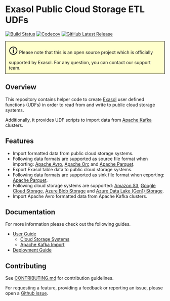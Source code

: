 # Exasol Public Cloud Storage ETL UDFs

[![Build Status][travis-badge]][travis-link]
[![Codecov][codecov-badge]][codecov-link]
[![GitHub Latest Release][gh-release-badge]][gh-release-link]

<p style="border: 1px solid black;padding: 10px; background-color: #FFFFCC;">
<span style="font-size:200%">&#128712;</span> Please note that this is an open
source project which is officially supported by Exasol. For any question, you
can contact our support team.
</p>

## Overview

This repository contains helper code to create [Exasol][exasol] user defined
functions (UDFs) in order to read from and write to public cloud storage
systems.

Additionally, it provides UDF scripts to import data from [Apache
Kafka][apache-kafka] clusters.

## Features

* Import formatted data from public cloud storage systems.
* Following data formats are supported as source file format when importing:
  [Apache Avro][avro], [Apache Orc][orc] and [Apache Parquet][parquet].
* Export Exasol table data to public cloud storage systems.
* Following data formats are supported as sink file format when exporting:
  [Apache Parquet][parquet].
* Following cloud storage systems are supported: [Amazon S3][s3], [Google Cloud
  Storage][gcs], [Azure Blob Storage][azure-blob] and [Azure Data Lake (Gen1)
  Storage][azure-data-lake].
* Import Apache Avro formatted data from Apache Kafka clusters.

## Documentation

For more information please check out the following guides.

* [User Guide](docs/user_guide.md)
  - [Cloud Storage Systems](docs/storage/cloud_storages.md)
  - [Apache Kafka Import](docs/kafka/import.md)
* [Deployment Guide](docs/deployment_guide.md)

## Contributing

See [CONTRIBUTING.md](CONTRIBUTING.md) for contribution guidelines.

For requesting a feature, providing a feedback or reporting an issue, please
open a [Github issue][gh-issues].

[travis-badge]: https://img.shields.io/travis/exasol/cloud-storage-etl-udfs/master.svg?logo=travis
[travis-link]: https://travis-ci.org/exasol/cloud-storage-etl-udfs
[codecov-badge]: https://codecov.io/gh/exasol/cloud-storage-etl-udfs/branch/master/graph/badge.svg
[codecov-link]: https://codecov.io/gh/exasol/cloud-storage-etl-udfs
[gh-release-badge]: https://img.shields.io/github/release/exasol/cloud-storage-etl-udfs.svg?logo=github
[gh-release-link]: https://github.com/exasol/cloud-storage-etl-udfs/releases/latest
[gh-issues]: https://github.com/exasol/cloud-storage-etl-udfs/issues
[exasol]: https://www.exasol.com/en/
[s3]: https://aws.amazon.com/s3/
[gcs]: https://cloud.google.com/storage/
[azure-blob]: https://azure.microsoft.com/en-us/services/storage/blobs/
[azure-data-lake]: https://azure.microsoft.com/en-us/solutions/data-lake/
[apache-kafka]: https://kafka.apache.org/
[avro]: https://avro.apache.org/
[orc]: https://orc.apache.org/
[parquet]: https://parquet.apache.org/
